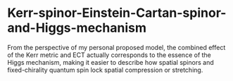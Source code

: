 # Kerr-spinor-Einstein-Cartan-spinor-and-Higgs-mechanism
From the perspective of my personal proposed model, the combined effect of the Kerr metric and ECT actually corresponds to the essence of the Higgs mechanism, making it easier to describe how spatial spinors and fixed-chirality quantum spin lock spatial compression or stretching.
